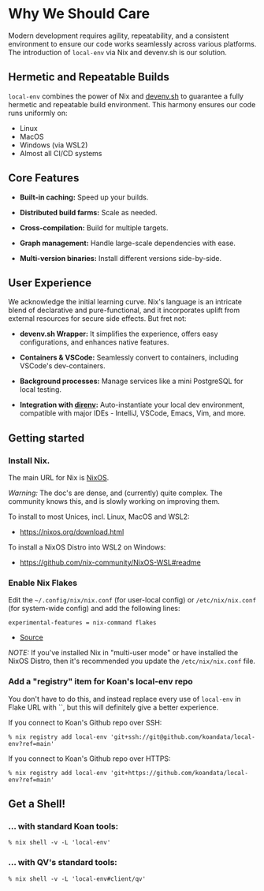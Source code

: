 # Why We Should Care

Modern development requires agility, repeatability, and a consistent environment to ensure our code works seamlessly across various platforms. The introduction of `local-env` via Nix and devenv.sh is our solution.

## Hermetic and Repeatable Builds

`local-env` combines the power of Nix and [devenv.sh](https://devenv.sh) to guarantee a fully hermetic and repeatable build environment. This harmony ensures our code runs uniformly on:

- Linux
- MacOS
- Windows (via WSL2)
- Almost all CI/CD systems

## Core Features

- **Built-in caching:** Speed up your builds.

- **Distributed build farms:** Scale as needed.

- **Cross-compilation:** Build for multiple targets.

- **Graph management:** Handle large-scale dependencies with ease.

- **Multi-version binaries:** Install different versions side-by-side.

## User Experience

We acknowledge the initial learning curve. Nix's language is an intricate blend of declarative and pure-functional, and it incorporates uplift from external resources for secure side effects. But fret not:

- **devenv.sh Wrapper:** It simplifies the experience, offers easy configurations, and enhances native features. 

- **Containers & VSCode:** Seamlessly convert to containers, including VSCode's dev-containers.

- **Background processes:** Manage services like a mini PostgreSQL for local testing.

- **Integration with [direnv](https://direnv.net/):** Auto-instantiate your local dev environment, compatible with major IDEs - IntelliJ, VSCode, Emacs, Vim, and more.

## Getting started

### Install Nix.

The main URL for Nix is [NixOS](https://nixos.org).

_*Warning:*_ The doc's are dense, and (currently) quite complex.  The community knows this, and is slowly working on improving them.

To install to most Unices, incl. Linux, MacOS and WSL2:
- https://nixos.org/download.html

To install a NixOS Distro into WSL2 on Windows:
- https://github.com/nix-community/NixOS-WSL#readme

### Enable Nix Flakes

Edit the `~/.config/nix/nix.conf` (for user-local config) or `/etc/nix/nix.conf` (for system-wide config) and add the following lines:

```
experimental-features = nix-command flakes
```

- [Source](https://nixos.wiki/wiki/Flakes#Permanent)

_*NOTE:*_ If you've installed Nix in "multi-user mode" or have installed the NixOS Distro, then it's recommended you update the `/etc/nix/nix.conf` file.

### Add a "registry" item for Koan's local-env repo

You don't have to do this, and instead replace every use of `local-env` in Flake URL with ``, but this will definitely give a better experience.

If you connect to Koan's Github repo over SSH:

``` shell
% nix registry add local-env 'git+ssh://git@github.com/koandata/local-env?ref=main'
```

If you connect to Koan's Github repo over HTTPS:

``` shell
% nix registry add local-env 'git+https://github.com/koandata/local-env?ref=main'
```

## Get a Shell!

### ... with standard Koan tools:

``` shell
% nix shell -v -L 'local-env'
```

### ... with QV's standard tools:

``` shell
% nix shell -v -L 'local-env#client/qv'
```
